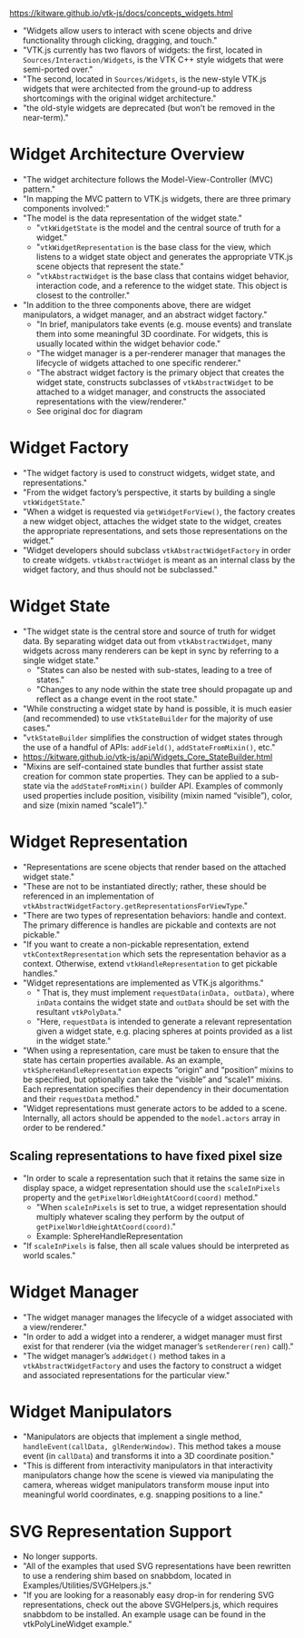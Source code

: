 https://kitware.github.io/vtk-js/docs/concepts_widgets.html
- "Widgets allow users to interact with scene objects and drive functionality through clicking, dragging, and touch."
- "VTK.js currently has two flavors of widgets: the first, located in `Sources/Interaction/Widgets`, is the VTK C++ style widgets that were semi-ported over."
- "The second, located in `Sources/Widgets`, is the new-style VTK.js widgets that were architected from the ground-up to address shortcomings with the original widget architecture."
- "the old-style widgets are deprecated (but won’t be removed in the near-term)."

# Widget Architecture Overview
- "The widget architecture follows the Model-View-Controller (MVC) pattern."
- "In mapping the MVC pattern to VTK.js widgets, there are three primary components involved:"
- "The model is the data representation of the widget state."
    - "`vtkWidgetState` is the model and the central source of truth for a widget."
    - "`vtkWidgetRepresentation` is the base class for the view, which listens to a widget state object and generates the appropriate VTK.js scene objects that represent the state."
    - "`vtkAbstractWidget` is the base class that contains widget behavior, interaction code, and a reference to the widget state. This object is closest to the controller."
- "In addition to the three components above, there are widget manipulators, a widget manager, and an abstract widget factory."
    - "In brief, manipulators take events (e.g. mouse events) and translate them into some meaningful 3D coordinate. For widgets, this is usually located within the widget behavior code."
    - "The widget manager is a per-renderer manager that manages the lifecycle of widgets attached to one specific renderer."
    - "The abstract widget factory is the primary object that creates the widget state, constructs subclasses of `vtkAbstractWidget` to be attached to a widget manager, and constructs the associated representations with the view/renderer."
    - See original doc for diagram

# Widget Factory
- "The widget factory is used to construct widgets, widget state, and representations."
- "From the widget factory’s perspective, it starts by building a single `vtkWidgetState`."
- "When a widget is requested via `getWidgetForView()`, the factory creates a new widget object, attaches the widget state to the widget, creates the appropriate representations, and sets those representations on the widget."
- "Widget developers should subclass `vtkAbstractWidgetFactory` in order to create widgets. `vtkAbstractWidget` is meant as an internal class by the widget factory, and thus should not be subclassed."

# Widget State
- "The widget state is the central store and source of truth for widget data. By separating widget data out from `vtkAbstractWidget`, many widgets across many renderers can be kept in sync by referring to a single widget state."
    - "States can also be nested with sub-states, leading to a tree of states."
    - "Changes to any node within the state tree should propagate up and reflect as a change event in the root state."
- "While constructing a widget state by hand is possible, it is much easier (and recommended) to use `vtkStateBuilder` for the majority of use cases."
- "`vtkStateBuilder` simplifies the construction of widget states through the use of a handful of APIs: `addField()`, `addStateFromMixin()`, etc."
- https://kitware.github.io/vtk-js/api/Widgets_Core_StateBuilder.html
- "Mixins are self-contained state bundles that further assist state creation for common state properties. They can be applied to a sub-state via the `addStateFromMixin()` builder API. Examples of commonly used properties include position, visibility (mixin named “visible”), color, and size (mixin named “scale1”)."

# Widget Representation
- "Representations are scene objects that render based on the attached widget state."
- "These are not to be instantiated directly; rather, these should be referenced in an implementation of `vtkAbstractWidgetFactory.getRepresentationsForViewType`."
- "There are two types of representation behaviors: handle and context. The primary difference is handles are pickable and contexts are not pickable."
- "If
you want to create a non-pickable representation, extend `vtkContextRepresentation` which sets the representation behavior as a context. Otherwise, extend `vtkHandleRepresentation` to get pickable handles."
- "Widget representations are implemented as VTK.js algorithms."
    - " That is, they must implement `requestData(inData, outData)`, where `inData` contains the widget state and `outData` should be set with the resultant `vtkPolyData`."
    - "Here, `requestData` is intended to generate a relevant representation given a widget state, e.g. placing spheres at points provided as a list in the widget state."
- "When using a representation, care must be taken to ensure that the state has certain properties available. As an example, `vtkSphereHandleRepresentation` expects “origin” and “position” mixins to be specified, but optionally can take
the “visible” and “scale1” mixins. Each representation specifies their dependency in their documentation and their `requestData` method."
- "Widget representations must generate actors to be added to a scene. Internally, all actors should be appended to the `model.actors` array in order to be rendered."

## Scaling representations to have fixed pixel size
- "In order to scale a representation such that it retains the same size in display space, a widget representation should use the `scaleInPixels` property and the `getPixelWorldHeightAtCoord(coord)` method."
    - "When `scaleInPixels` is set to true, a widget representation should multiply whatever scaling they perform by the output of `getPixelWorldHeightAtCoord(coord)`."
    - Example: SphereHandleRepresentation
- "If `scaleInPixels` is false, then all scale values should be interpreted as world scales."

# Widget Manager
- "The widget manager manages the lifecycle of a widget associated with a view/renderer." 
- "In order to add a widget into a renderer, a widget manager must first exist for that renderer (via the widget manager’s `setRenderer(ren)` call)."
- "The widget manager’s `addWidget()` method takes in a `vtkAbstractWidgetFactory` and uses the factory to construct a widget and associated representations for the particular view."

# Widget Manipulators
- "Manipulators are objects that implement a single method, `handleEvent(callData, glRenderWindow)`. This method takes a mouse event (in `callData`) and transforms it into a 3D coordinate position."
- "This is different from interactivity manipulators in that interactivity manipulators change how the scene is viewed via manipulating the camera, whereas widget manipulators transform mouse input into meaningful world coordinates, e.g. snapping
positions to a line."

# SVG Representation Support
- No longer supports.
- "All of the examples that used SVG representations have been rewritten to use a rendering shim based on snabbdom, located in Examples/Utilities/SVGHelpers.js."
- "If you are looking for a reasonably easy drop-in for rendering SVG representations, check out the above SVGHelpers.js, which requires snabbdom to be installed. An example usage can be found in the vtkPolyLineWidget example."